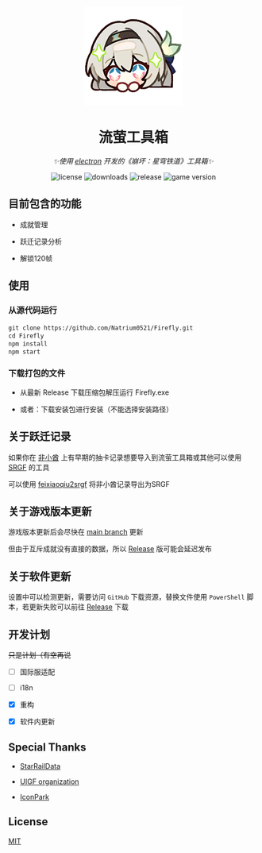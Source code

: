 <p align="center">
    <img src="./src/static/image/icon.png" width="200" height="200" alt="Firefly">
</p>

<div align="center">

# 流萤工具箱

_✨使用 [electron](https://github.com/electron/electron) 开发的《崩坏：星穹铁道》工具箱✨_

![license](https://img.shields.io/github/license/Natrium0521/Firefly)
![downloads](https://img.shields.io/github/downloads/Natrium0521/Firefly/total)
![release](https://img.shields.io/github/v/release/Natrium0521/Firefly?color=9f71d3)
![game version](https://img.shields.io/badge/for_HSR-v2.4-9f71d3)

</div>

## 目前包含的功能

- 成就管理

- 跃迁记录分析

- 解锁120帧

## 使用

### 从源代码运行

```
git clone https://github.com/Natrium0521/Firefly.git
cd Firefly
npm install
npm start
```

### 下载打包的文件

+ 从最新 Release 下载压缩包解压运行 Firefly.exe

+ 或者：下载安装包进行安装（不能选择安装路径）

## 关于跃迁记录

如果你在 [非小酋](https://feixiaoqiu.com/) 上有早期的抽卡记录想要导入到流萤工具箱或其他可以使用 [SRGF](https://uigf.org/zh/partnership.html#%E4%BD%BF%E7%94%A8-srgf-%E6%A0%87%E5%87%86%E7%9A%84%E9%A1%B9%E7%9B%AE) 的工具

可以使用 [feixiaoqiu2srgf](https://github.com/Natrium0521/feixiaoqiu2srgf) 将非小酋记录导出为SRGF

## 关于游戏版本更新

游戏版本更新后会尽快在 [main branch](https://github.com/Natrium0521/Firefly/tree/main) 更新

但由于互斥成就没有直接的数据，所以 [Release](https://github.com/Natrium0521/Firefly/releases) 版可能会延迟发布

## 关于软件更新

设置中可以检测更新，需要访问 `GitHub` 下载资源，替换文件使用 `PowerShell` 脚本，若更新失败可以前往 [Release](https://github.com/Natrium0521/Firefly/releases) 下载

## 开发计划

~~只是计划（有空再说~~

- [ ] 国际服适配

- [ ] i18n

- [x] 重构

- [x] 软件内更新

## Special Thanks

- [StarRailData](https://github.com/Dimbreath/StarRailData)

- [UIGF organization](https://uigf.org)

- [IconPark](http://iconpark.oceanengine.com/official)

## License

[MIT](./LICENSE)